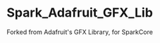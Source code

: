 Spark_Adafruit_GFX_Lib
==========================

Forked from Adafruit's GFX Library, for SparkCore
